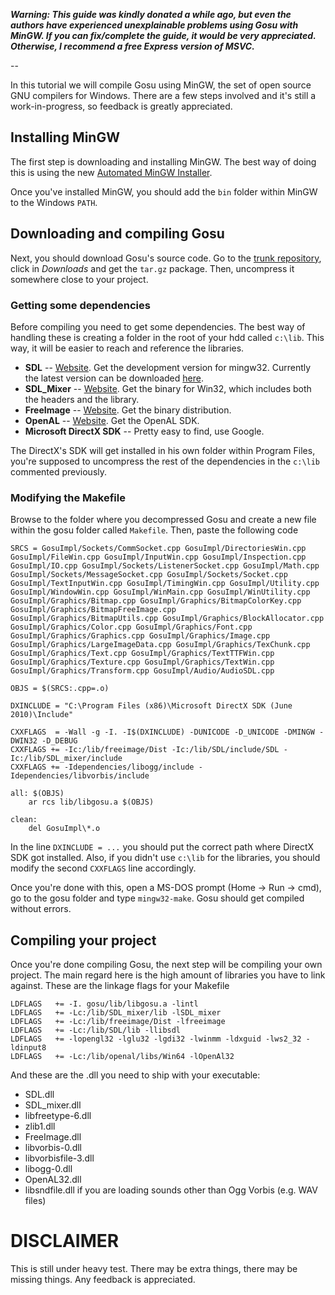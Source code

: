 _**Warning: This guide was kindly donated a while ago, but even the authors have experienced unexplainable problems using Gosu with MinGW. If you can fix/complete the guide, it would be very appreciated. Otherwise, I recommend a free Express version of MSVC.**_

--

In this tutorial we will compile Gosu using MinGW, the set of open source GNU compilers for Windows. There are a few steps involved and it's still a work-in-progress, so feedback is greatly appreciated.

## Installing MinGW
The first step is downloading and installing MinGW. The best way of doing this is using the new [Automated MinGW Installer](http://sourceforge.net/projects/mingw/files/Automated%20MinGW%20Installer/). 

Once you've installed MinGW, you should add the `bin` folder within MinGW to the Windows `PATH`.

## Downloading and compiling Gosu
Next, you should download Gosu's source code. Go to the [trunk repository](https://github.com/jlnr/gosu), click in _Downloads_ and get the `tar.gz` package. Then, uncompress it somewhere close to your project.

### Getting some dependencies
Before compiling you need to get some dependencies. The best way of handling these is creating a folder in the root of your hdd called `c:\lib`. This way, it will be easier to reach and reference the libraries.

* **SDL** -- [Website](http://www.libsdl.org). Get the development version for mingw32. Currently the latest version can be downloaded [here](http://www.libsdl.org/release/SDL-devel-1.2.14-mingw32.tar.gz).
* **SDL_Mixer** -- [Website](http://www.libsdl.org/projects/SDL_mixer/). Get the binary for Win32, which includes both the headers and the library.
* **FreeImage** -- [Website](http://freeimage.sourceforge.net/download.html). Get the binary distribution.
* **OpenAL** -- [Website](http://connect.creativelabs.com/openal/Downloads/Forms/AllItems.aspx). Get the OpenAL SDK.
* **Microsoft DirectX SDK** -- Pretty easy to find, use Google.

The DirectX's SDK will get installed in his own folder within Program Files, you're supposed to uncompress the rest of the dependencies in the `c:\lib` commented previously.

### Modifying the Makefile
Browse to the folder where you decompressed Gosu and create a new file within the gosu folder called `Makefile`. Then, paste the following code

```
SRCS = GosuImpl/Sockets/CommSocket.cpp GosuImpl/DirectoriesWin.cpp GosuImpl/FileWin.cpp GosuImpl/InputWin.cpp GosuImpl/Inspection.cpp GosuImpl/IO.cpp GosuImpl/Sockets/ListenerSocket.cpp GosuImpl/Math.cpp GosuImpl/Sockets/MessageSocket.cpp GosuImpl/Sockets/Socket.cpp GosuImpl/TextInputWin.cpp GosuImpl/TimingWin.cpp GosuImpl/Utility.cpp GosuImpl/WindowWin.cpp GosuImpl/WinMain.cpp GosuImpl/WinUtility.cpp GosuImpl/Graphics/Bitmap.cpp GosuImpl/Graphics/BitmapColorKey.cpp GosuImpl/Graphics/BitmapFreeImage.cpp GosuImpl/Graphics/BitmapUtils.cpp GosuImpl/Graphics/BlockAllocator.cpp GosuImpl/Graphics/Color.cpp GosuImpl/Graphics/Font.cpp GosuImpl/Graphics/Graphics.cpp GosuImpl/Graphics/Image.cpp GosuImpl/Graphics/LargeImageData.cpp GosuImpl/Graphics/TexChunk.cpp GosuImpl/Graphics/Text.cpp GosuImpl/Graphics/TextTTFWin.cpp GosuImpl/Graphics/Texture.cpp GosuImpl/Graphics/TextWin.cpp GosuImpl/Graphics/Transform.cpp GosuImpl/Audio/AudioSDL.cpp

OBJS = $(SRCS:.cpp=.o)

DXINCLUDE = "C:\Program Files (x86)\Microsoft DirectX SDK (June 2010)\Include"

CXXFLAGS  = -Wall -g -I. -I$(DXINCLUDE) -DUNICODE -D_UNICODE -DMINGW -DWIN32 -D_DEBUG
CXXFLAGS += -Ic:/lib/freeimage/Dist -Ic:/lib/SDL/include/SDL -Ic:/lib/SDL_mixer/include
CXXFLAGS += -Idependencies/libogg/include -Idependencies/libvorbis/include

all: $(OBJS)
	ar rcs lib/libgosu.a $(OBJS)

clean:
	del GosuImpl\*.o
```
In the line `DXINCLUDE = ...` you should put the correct path where DirectX SDK got installed. Also, if you didn't use `c:\lib` for the libraries, you should modify the second `CXXFLAGS` line accordingly.

Once you're done with this, open a MS-DOS prompt (Home -> Run -> cmd), go to the gosu folder and type `mingw32-make`. Gosu should get compiled without errors.

## Compiling your project
Once you're done compiling Gosu, the next step will be compiling your own project. The main regard here is the high amount of libraries you have to link against. These are the linkage flags for your Makefile

```
LDFLAGS   += -I. gosu/lib/libgosu.a -lintl
LDFLAGS   += -Lc:/lib/SDL_mixer/lib -lSDL_mixer 
LDFLAGS   += -Lc:/lib/freeimage/Dist -lfreeimage 
LDFLAGS   += -Lc:/lib/SDL/lib -llibsdl 
LDFLAGS   += -lopengl32 -lglu32 -lgdi32 -lwinmm -ldxguid -lws2_32 -ldinput8
LDFLAGS   += -Lc:/lib/openal/libs/Win64 -lOpenAl32
```

And these are the .dll you need to ship with your executable:

* SDL.dll
* SDL_mixer.dll
* libfreetype-6.dll
* zlib1.dll
* FreeImage.dll
* libvorbis-0.dll
* libvorbisfile-3.dll
* libogg-0.dll
* OpenAL32.dll
* libsndfile.dll if you are loading sounds other than Ogg Vorbis (e.g. WAV files)

# DISCLAIMER
This is still under heavy test. There may be extra things, there may be missing things. Any feedback is appreciated.